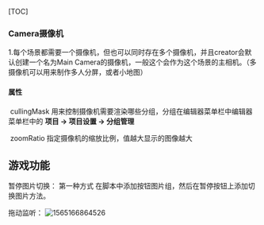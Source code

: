 [TOC]

### Camera摄像机

1.每个场景都需要一个摄像机，但也可以同时存在多个摄像机，并且creator会默认创建一个名为Main Camera的摄像机，一般这个会作为这个场景的主相机。（多摄像机可以用来制作多人分屏，或者小地图）

#### 属性

​	cullingMask 用来控制摄像机需要渲染哪些分组，分组在编辑器菜单栏中编辑器菜单栏中的 **项目 -> 项目设置 -> 分组管理** 

​	zoomRatio 指定摄像机的缩放比例，值越大显示的图像越大

## 游戏功能

暂停图片切换： 第一种方式   在脚本中添加按钮图片组，然后在暂停按钮上添加切换图片方法。

拖动监听： ![1565166864526](C:\Users\Administrator\AppData\Roaming\Typora\typora-user-images\1565166864526.png)

